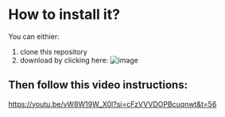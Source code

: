 # How to install it?

You can eithier:
1. clone this repository
2. download by clicking here: ![image](https://www.evernote.com/shard/s57/sh/39325c9b-43d1-4dc0-810a-8895d68c064f/3XpDxdI7ZnnM_U0sgChbB_aMer2cNgA36qMczeyRjugCC9KfKAL4RRoauQ/deep/0/image.png)


## Then follow this video instructions:
https://youtu.be/vW8W19W_X0I?si=cFzVVVDOPBcuqnwt&t=56
